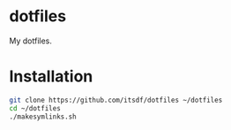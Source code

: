 dotfiles
===

My dotfiles.

Installation
===

``` bash
git clone https://github.com/itsdf/dotfiles ~/dotfiles
cd ~/dotfiles
./makesymlinks.sh
```
